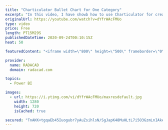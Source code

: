 ```yaml
---
title: "Charticulator Bullet Chart for One Category"
excerpt: "In this video, I have showb how to use Charticulator for creating a Bullet Chart with one Category,"
originalUrl: https://youtube.com/watch?v=dYfrWAcFMUo
type: video
price: Free
length: PT15M29S
publishedDateTime: 2020-09-24T00:10:15Z
heat: 50

featuredContent: "<iframe width=\"800\" height=\"500\" frameborder=\"0\" src=\"https://www.youtube.com/embed/dYfrWAcFMUo\" allow=\"accelerometer; autoplay; encrypted-media; gyroscope; picture-in-picture\" allowfullscreen></iframe>"

provider:
  name: RADACAD
  domain: radacad.com

topics:
  - Power BI

images:
  - url: https://i.ytimg.com/vi/dYfrWAcFMUo/maxresdefault.jpg
    width: 1280
    height: 720
    isCached: true

secured: "TnAKK+tgqaEb45Iuogubr7yAuZsihlsN/SgJapK48MuHLtL7i5O3GzmLnIAkeLZiXYsJIKYQA3ivslcEpCXJvbcCketC2jBMwHxDdG+9RuXDsUgF9nSJ9uR0I26Poyo1JlFat273ztvLxi8RTDdT0ZutLVcg5ZK1qVyMNF1MHoMF4RRolynxKqtXrqO52UiQ1OJKPNjxmXdlCB9bfFXZZSuO5J/OW8q6fUtGRn3/NfjDBUQrXVkwxZU/dzP2hwKTwEGArBb0PYd0zAP1BMGd230jhjBHf8sukEU6wpqUMPDkhd3+NlGkEp2DExAW23KnBz7eYoFB7OTQy3I++HeER5BvLHNksAid2qr81Zalk5zbZeQdtLYod7Zq3Oxy3QX66z6invIJWMmYDEWblLspaZPPNRoFmCjCnm2GJmaabP0=;N5zi6wgqR9Z/NHBPJf0L3Q=="
---
```


